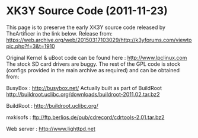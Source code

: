 # XK3Y Source Code (2011-11-23)

This page is to preserve the early XK3Y source code released by TheArtificer in the link below.
Release from: https://web.archive.org/web/20150317103029/http://k3yforums.com/viewtopic.php?f=3&t=1910

Original Kernel & uBoot code can be found here : http://www.lpclinux.com
The stock SD card drivers are buggy.
The rest of the GPL code is stock (configs provided in the main archive as required) and can be obtained from:

BusyBox : http://busybox.net/ Actually built as part of BuildRoot http://buildroot.uclibc.org/downloads/buildroot-2011.02.tar.bz2

BuildRoot : http://buildroot.uclibc.org/

mxkisofs : ftp://ftp.berlios.de/pub/cdrecord/cdrtools-2.01.tar.bz2

Web server : http://www.lighttpd.net
